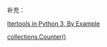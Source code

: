 补充：

[Itertools in Python 3, By Example](https://realpython.com/python-itertools/)

[collections.Counter()](https://www.hackerrank.com/challenges/collections-counter/problem)

